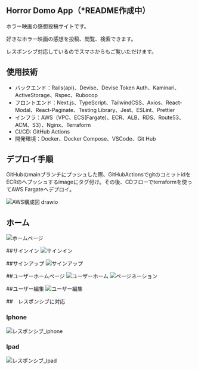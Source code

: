 ## Horror Domo App（*README作成中）
ホラー映画の感想投稿サイトです。

好きなホラー映画の感想を投稿、閲覧、検索できます。

レスポンシブ対応しているのでスマホからもご覧いただけます。

## 使用技術
- バックエンド：Rails(api)、Devise、Devise Token Auth、Kaminari、ActiveStorage、Rspec、Rubocop
- フロントエンド：Next.js、TypeScript、TailwindCSS、Axios、React-Modal、React-Paginate、Testing Library、Jest、ESLint、Prettier
- インフラ：AWS（VPC、ECS(Fargate)、ECR、ALB、RDS、Route53、ACM、S3）、Nginx、Terraform
- CI/CD: GitHub Actions
- 開発環境：Docker、Docker Compose、VSCode、Git Hub

## デプロイ手順
GitHubのmainブランチにプッシュした際、GitHubActionsでgitのコミットidをECRのへプッシュするimageにタグ付け。その後、CDフローでterraformを使ってAWS Fargateへデプロイ。

![AWS構成図 drawio](https://github.com/a-orihara/HorrorDomoApp/assets/83584987/5ca90b71-66ad-4d09-b444-182b33833e92)

## ホーム
![ホームページ](https://github.com/a-orihara/HorrorDomoApp/assets/83584987/be3ab779-07ce-4392-a4fe-b6b9ee338b08)

##サインイン
![サインイン](https://github.com/a-orihara/HorrorDomoApp/assets/83584987/85809807-ab80-474d-a73e-9ca95d584c5f)

##サインアップ
![サインアップ](https://github.com/a-orihara/HorrorDomoApp/assets/83584987/ac0e1259-0fc2-4cc9-b9f8-638e54ad1d9b)

##ユーザーホームページ
![ユーザーホーム](https://github.com/a-orihara/HorrorDomoApp/assets/83584987/3089876c-b609-46a0-afcf-310d70910f0d)
![ページネーション](https://github.com/a-orihara/HorrorDomoApp/assets/83584987/882bd372-6d84-4699-a76a-04f058ffdcee)

##ユーザー編集
![ユーザー編集](https://github.com/a-orihara/HorrorDomoApp/assets/83584987/868bd984-4940-48e6-abe9-af5b1e519c16)



##　レスポンシブに対応
### Iphone
![レスポンシブ_iphone](https://github.com/a-orihara/HorrorDomoApp/assets/83584987/50a444d7-d2cd-4384-b0b6-76ffb04b937c)
### Ipad
![レスポンシブ_Ipad](https://github.com/a-orihara/HorrorDomoApp/assets/83584987/3127bda5-577e-417c-beb1-165f42bed136)



